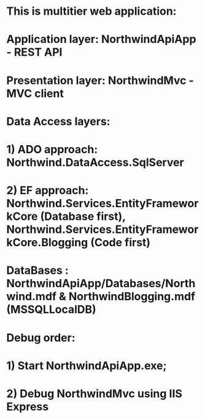 # This is multitier web application:
# Application layer: NorthwindApiApp - REST API
# Presentation layer: NorthwindMvc - MVC client
# Data Access layers: 
# 1) ADO approach: Northwind.DataAccess.SqlServer
# 2) EF approach: Northwind.Services.EntityFrameworkCore (Database first), Northwind.Services.EntityFrameworkCore.Blogging (Code first)
# DataBases : NorthwindApiApp/Databases/Northwind.mdf & NorthwindBlogging.mdf (MSSQLLocalDB)
# Debug order:
# 1) Start NorthwindApiApp.exe;
# 2) Debug NorthwindMvc using IIS Express

